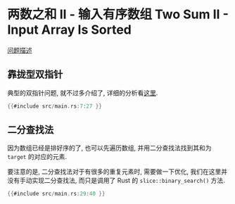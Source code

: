 # 两数之和 II - 输入有序数组 Two Sum II - Input Array Is Sorted

[问题描述](https://leetcode.com/problems/two-sum-ii-input-array-is-sorted)

## 靠拢型双指针

典型的双指针问题, 就不过多介绍了, 详细的分析看[这里](../../two-pointers/close-up.md).

```rust
{{#include src/main.rs:7:27 }}
```

## 二分查找法

因为数组已经是排好序的了, 也可以先遍历数组, 并用二分查找法找到其和为 `target` 的对应的元素.

要注意的是, 二分查找法对于有很多的重复元素时, 需要做一下优化, 我们在这里并没有手动实现二分查找法,
而只是调用了 Rust 的 `slice::binary_search()` 方法.

```rust
{{#include src/main.rs:29:40 }}
```